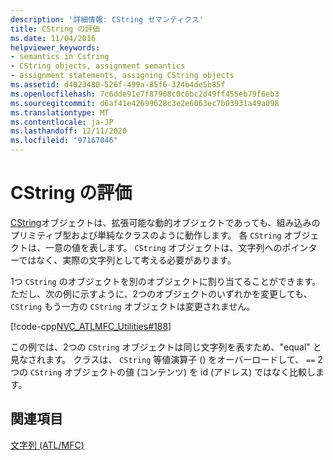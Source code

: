 ```yaml
---
description: '詳細情報: CString セマンティクス'
title: CString の評価
ms.date: 11/04/2016
helpviewer_keywords:
- semantics in Cstring
- CString objects, assignment semantics
- assignment statements, assigning CString objects
ms.assetid: d4023480-526f-499a-85f6-324b4de5b85f
ms.openlocfilehash: 7c6dde91e7f87908c0c6bc2d49ff455eb79f6eb3
ms.sourcegitcommit: d6af41e42699628c3e2e6063ec7b03931a49a098
ms.translationtype: MT
ms.contentlocale: ja-JP
ms.lasthandoff: 12/11/2020
ms.locfileid: "97167046"
---
```

# <a name="cstring-semantics"></a>CString の評価

[CString](../atl-mfc-shared/reference/cstringt-class.md)オブジェクトは、拡張可能な動的オブジェクトであっても、組み込みのプリミティブ型および単純なクラスのように動作します。 各 `CString` オブジェクトは、一意の値を表します。 `CString` オブジェクトは、文字列へのポインターではなく、実際の文字列として考える必要があります。

1つ `CString` のオブジェクトを別のオブジェクトに割り当てることができます。 ただし、次の例に示すように、2つのオブジェクトのいずれかを変更しても、 `CString` もう一方の `CString` オブジェクトは変更されません。

[!code-cpp[NVC_ATLMFC_Utilities#188](../atl-mfc-shared/codesnippet/cpp/cstring-semantics_1.cpp)]

この例では、2つの `CString` オブジェクトは同じ文字列を表すため、"equal" と見なされます。 クラスは、 `CString` 等値演算子 () をオーバーロードして、 `==` 2 つの `CString` オブジェクトの値 (コンテンツ) を id (アドレス) ではなく比較します。

## <a name="see-also"></a>関連項目

[文字列 (ATL/MFC)](../atl-mfc-shared/strings-atl-mfc.md)
